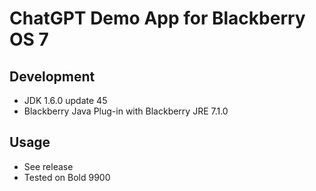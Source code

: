 # ChatGPT Demo App for Blackberry OS 7

## Development

- JDK 1.6.0 update 45
- Blackberry Java Plug-in with Blackberry JRE 7.1.0

## Usage

- See release
- Tested on Bold 9900